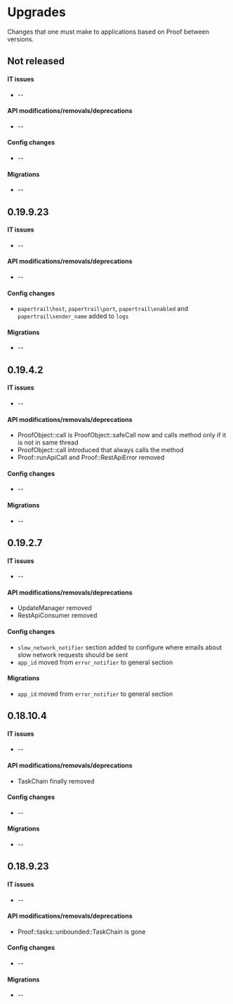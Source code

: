 Upgrades
========
Changes that one must make to applications based on Proof between versions.

## Not released
#### IT issues
 * --

#### API modifications/removals/deprecations
 * --

#### Config changes
 * --

#### Migrations
 * --

## 0.19.9.23
#### IT issues
 * --

#### API modifications/removals/deprecations
 * --

#### Config changes
 * `papertrail\host`, `papertrail\port`, `papertrail\enabled` and `papertrail\sender_name` added to `logs`

#### Migrations
 * --

## 0.19.4.2
#### IT issues
 * --

#### API modifications/removals/deprecations
 * ProofObject::call is ProofObject::safeCall now and calls method only if it is not in same thread
 * ProofObject::call introduced that always calls the method
 * Proof::runApiCall and Proof::RestApiError removed

#### Config changes
 * --

#### Migrations
 * --

## 0.19.2.7
#### IT issues
 * --

#### API modifications/removals/deprecations
 * UpdateManager removed
 * RestApiConsumer removed

#### Config changes
 * `slow_network_notifier` section added to configure where emails about slow network requests should be sent
 * `app_id` moved from `error_notifier` to general section

#### Migrations
 * `app_id` moved from `error_notifier` to general section

## 0.18.10.4
#### IT issues
 * --

#### API modifications/removals/deprecations
 * TaskChain finally removed

#### Config changes
 * --

#### Migrations
 * --

## 0.18.9.23
#### IT issues
 * --

#### API modifications/removals/deprecations
 * Proof::tasks::unbounded::TaskChain is gone

#### Config changes
 * --

#### Migrations
 * --

